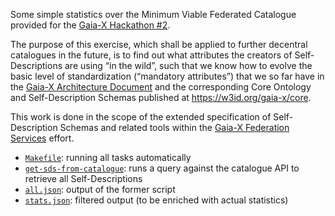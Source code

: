 Some simple statistics over the Minimum Viable Federated Catalogue provided for the [Gaia-X Hackathon #2](https://www.gaia-x.eu/news/events/gaia-x-hackathon-2).

The purpose of this exercise, which shall be applied to further decentral catalogues in the future, is to find out what attributes the creators of Self-Descriptions are using “in the wild”, such that we know how to evolve the basic level of standardization (“mandatory attributes”) that we so far have in the [Gaia-X Architecture Document](https://www.gaia-x.eu/sites/default/files/2021-10/Gaia-X_Architecture_Document_2109.pdf) and the corresponding Core Ontology and Self-Description Schemas published at https://w3id.org/gaia-x/core.

This work is done in the scope of the extended specification of Self-Description Schemas and related tools within the [Gaia-X Federation Services](https://www.gxfs.de/) effort.

* [`Makefile`](Makefile): running all tasks automatically
* [`get-sds-from-catalogue`](get-sds-from-catalogue): runs a query against the catalogue API to retrieve all Self-Descriptions
* [`all.json`](all.json): output of the former script
* [`stats.json`](stats.json): filtered output (to be enriched with actual statistics)
